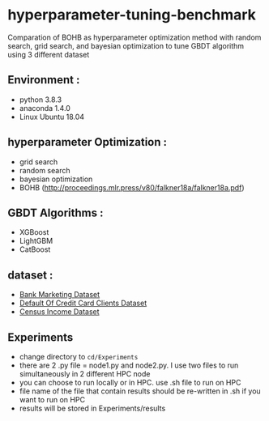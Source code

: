 # hyperparameter-tuning-benchmark
Comparation of BOHB as hyperparameter optimization method with random search, grid search, and bayesian optimization to tune GBDT algorithm using 3 different dataset 

## Environment : 
- python 3.8.3
- anaconda 1.4.0
- Linux Ubuntu 18.04 

## hyperparameter Optimization : 
- grid search
- random search
- bayesian optimization 
- BOHB (http://proceedings.mlr.press/v80/falkner18a/falkner18a.pdf) 

## GBDT Algorithms : 
- XGBoost 
- LightGBM
- CatBoost 

## dataset : 
- [Bank Marketing Dataset](https://archive.ics.uci.edu/ml/datasets/Bank+Marketing)
- [Default Of Credit Card Clients Dataset](https://archive.ics.uci.edu/ml/datasets/default+of+credit+card+clients)
- [Census Income Dataset](http://archive.ics.uci.edu/ml/datasets/Census+Income)

## Experiments 
* change directory to `cd/Experiments`
* there are 2 .py file = node1.py and node2.py. I use two files to run simultaneously in 2 different HPC node
* you can choose to run locally or in HPC. use .sh file to run on HPC 
* file name of the file that contain results should be re-written in .sh if you want to run on HPC 
* results will be stored in Experiments/results
